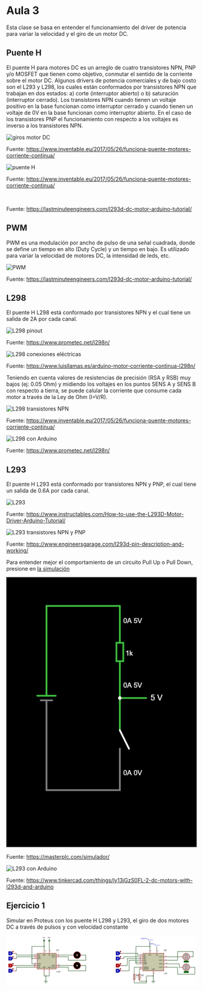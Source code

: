 <h1>Aula 3</h1>

Esta clase se basa en entender el funcionamiento del driver de potencia para variar la velocidad y el giro de un motor DC.

<h2>Puente H</h2>

El puente H para motores DC es un arreglo de cuatro transistores NPN, PNP y/o MOSFET que tienen como objetivo, conmutar el sentido de la corriente sobre el motor DC. Algunos drivers de potencia comerciales y de bajo costo son el L293 y L298, los cuales están conformados por transistores NPN que trabajan en dos estados: a) corte (interruptor abierto) o b) saturación (interruptor cerrado). Los transistores NPN cuando tienen un voltaje positivo en la base funcionan como interruptor cerrado y cuando tienen un voltaje de 0V en la base funcionan como interruptor abierto. En el caso de los transistores PNP el funcionamiento con respecto a los voltajes es inverso a los transistores NPN.

<img src="https://www.inventable.eu/wp-content/uploads/2017/05/motor_dc_sentido_de_giro.png" alt="giros motor DC" caption="Hola"/>

Fuente: https://www.inventable.eu/2017/05/26/funciona-puente-motores-corriente-continua/

<img src="https://www.inventable.eu/wp-content/uploads/2017/05/motor_dc_puente_con_interruptores0.png" alt="puente H" caption="Hola"/>

Fuente: https://www.inventable.eu/2017/05/26/funciona-puente-motores-corriente-continua/

<img src="https://lastminuteengineers.com/wp-content/uploads/arduino/H-Bridge-Working-Motor-Direction-Control-Animation.gif" alt="" caption="Hola"/>

Fuente: https://lastminuteengineers.com/l293d-dc-motor-arduino-tutorial/

<h2>PWM</h2>

PWM es una modulación por ancho de pulso de una señal cuadrada, donde se define un tiempo en alto (Duty Cycle) y un tiempo en bajo. Es utilizado para variar la velocidad de motores DC, la intensidad de leds, etc.

<img src="https://lastminuteengineers.com/wp-content/uploads/arduino/Pulse-Width-Modulation-PWM-Technique-with-Duty-Cycles.png" alt="PWM" caption="Hola"/>

Fuente: https://lastminuteengineers.com/l293d-dc-motor-arduino-tutorial/

<h2>L298</h2>

El puente H L298 está conformado por transistores NPN y el cual tiene un salida de 2A por cada canal. 

<img src="https://www.prometec.net/wp-content/uploads/2016/11/Conexiones-L298N.png" alt="L298 pinout" caption="Hola"/>

Fuente: https://www.prometec.net/l298n/

<img src="https://www.luisllamas.es/wp-content/uploads/2016/05/arduino-l298n-esquema.webp" alt="L298 conexiones eléctricas" caption="Hola"/>

Fuente: https://www.luisllamas.es/arduino-motor-corriente-continua-l298n/

Teniendo en cuenta valores de resistencias de precisión (RSA y RSB) muy bajos (ej: 0.05 Ohm) y midiendo los voltajes en los puntos SENS A y SENS B con respecto a tierra, se puede calular la corriente que consume cada motor a través de la Ley de Ohm (I=V/R).

<img src="https://www.inventable.eu/wp-content/uploads/2017/05/L298_internal.png" alt="L298 transistores NPN" caption="Hola"/>

Fuente: https://www.inventable.eu/2017/05/26/funciona-puente-motores-corriente-continua/

<img src="https://www.prometec.net/wp-content/uploads/2016/11/L298N-dos-motores-DC.png" alt="L298 con Arduino" caption="Hola"/>

Fuente: https://www.prometec.net/l298n/

<h2>L293</h2>

El puente H L293 está conformado por transistores NPN y PNP, el cual tiene un salida de 0.6A por cada canal. 

<img src="https://content.instructables.com/FVD/1J7K/ICRXPKSO/FVD1J7KICRXPKSO.jpg?auto=webp&frame=1&fit=bounds&md=1f211d1a53c3428e6102ac735d84733d" alt="L293" caption="Hola"/>

Fuente: https://www.instructables.com/How-to-use-the-L293D-Motor-Driver-Arduino-Tutorial/

<img src="https://b2600043.smushcdn.com/2600043/wp-content/uploads/2/2/1/5/22159166/l293d-single-half-h-bridge-channel-equivalent-circuit_2_orig.png?lossy=0&strip=1&webp=1" alt="L293 transistores NPN y PNP" caption="Hola"/>

Fuente: https://www.engineersgarage.com/l293d-pin-description-and-working/

Para entender mejor el comportamiento de un circuito Pull Up o Pull Down, presione en <a href="http://tinyurl.com/25mjhlj9">la simulación</a>

![Pull Up](circuit-20240204-1818.png)

Fuente: https://masterplc.com/simulador/

<img src="https://csg.tinkercad.com/things/ly13iGzS0FL/t725.png?rev=1624564451854000000&s=&v=1&type=cir" alt="L293 con Arduino" caption="Hola"/>

Fuente: https://www.tinkercad.com/things/ly13iGzS0FL-2-dc-motors-with-l293d-and-arduino

<h2>Ejercicio 1</h2>

Simular en Proteus con los puente H L298 y L293, el giro de dos motores DC a través de pulsos y con velocidad constante

![Simulación 1](image-1.png)


